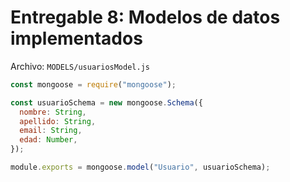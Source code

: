 # Entregable 8: Modelos de datos implementados

Archivo: `MODELS/usuariosModel.js`

```js
const mongoose = require("mongoose");

const usuarioSchema = new mongoose.Schema({
  nombre: String,
  apellido: String,
  email: String,
  edad: Number,
});

module.exports = mongoose.model("Usuario", usuarioSchema);
```
